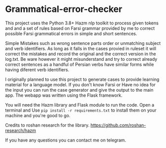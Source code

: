 # Grammatical-error-checker
This project uses the Python 3.8+ Hazm nlp toolkit to process given tokens and and a set of rules based on Farsi grammar provided by me to correct possible Farsi grammatical errors in simple and short sentences.   

Simple Mistakes such as wrong sentence parts order or unmatching subject and verb identifiers. As long as it falls in the cases provied in ruleset it will correct the mistakes and record the original and the correct version in the log.txt. Be ware however it might misunderstand and try to correct already correct sentences as a handful of Persian verbs have similar forms while having diferent verb identifiers.   

I originally planned to use this project to generate cases to provide learning material for a language model. If you don't know Farsi or Have no idea for the input you can run the case generator and give the output to the main app.
The webapp was written using the Flask framework.      

You will need the Hazm library and Flask module to run the code. Open a terminal and Use ``pip install -r requirements.txt`` to install them on your machine and you're good to go.     

Credits to roshan research for the library. https://github.com/roshan-research/hazm  

If you have any questions you can contact me on telegram.
